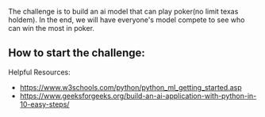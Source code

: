 The challenge is to build an ai model that can play poker(no limit texas holdem).
In the end, we will have everyone's model compete to see who can win the most in poker.

How to start the challenge:
- 

Helpful Resources:
- https://www.w3schools.com/python/python_ml_getting_started.asp
- https://www.geeksforgeeks.org/build-an-ai-application-with-python-in-10-easy-steps/

